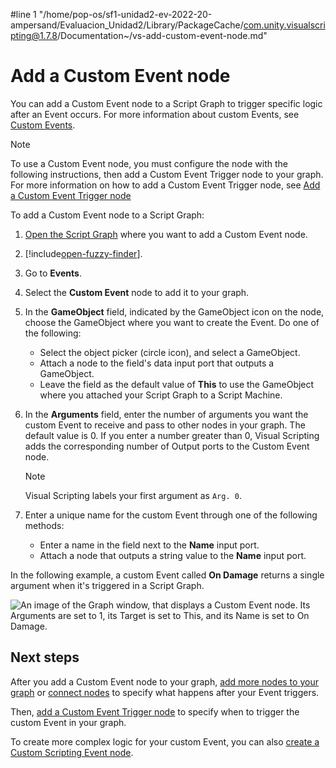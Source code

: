 #line 1 "/home/pop-os/sf1-unidad2-ev-2022-20-ampersand/Evaluacion_Unidad2/Library/PackageCache/com.unity.visualscripting@1.7.8/Documentation~/vs-add-custom-event-node.md"
# Add a Custom Event node

You can add a Custom Event node to a Script Graph to trigger specific logic after an Event occurs. For more information about custom Events, see [Custom Events](vs-custom-events.md).

> [!NOTE]
> To use a Custom Event node, you must configure the node with the following instructions, then add a Custom Event Trigger node to your graph. For more information on how to add a Custom Event Trigger node, see [Add a Custom Event Trigger node](vs-add-custom-event-node-trigger.md)

To add a Custom Event node to a Script Graph: 

1. [Open the Script Graph](vs-open-graph-edit.md) where you want to add a Custom Event node. 

2. [!include[open-fuzzy-finder](./snippets/vs-open-fuzzy-finder.md)]. 
 
3. Go to **Events**.

4. Select the **Custom Event** node to add it to your graph.

5. In the **GameObject** field, indicated by the GameObject icon on the node, choose the GameObject where you want to create the Event. Do one of the following: 

    - Select the object picker (circle icon), and select a GameObject.
    - Attach a node to the field's data input port that outputs a GameObject. 
    - Leave the field as the default value of **This** to use the GameObject where you attached your Script Graph to a Script Machine.

6. In the **Arguments** field, enter the number of arguments you want the custom Event to receive and pass to other nodes in your graph. The default value is 0. If you enter a number greater than 0, Visual Scripting adds the corresponding number of Output ports to the Custom Event node.

    > [!NOTE]
    > Visual Scripting labels your first argument as `Arg. 0`.

7. Enter a unique name for the custom Event through one of the following methods: 

   - Enter a name in the field next to the **Name** input port. 
   - Attach a node that outputs a string value to the **Name** input port. 

In the following example, a custom Event called **On Damage** returns a single argument when it's triggered in a Script Graph. 

![An image of the Graph window, that displays a Custom Event node. Its Arguments are set to 1, its Target is set to This, and its Name is set to On Damage.](images/vs-events-custom-event-node.png)


## Next steps 

After you add a Custom Event node to your graph, [add more nodes to your graph](vs-add-node-to-graph.md) or [connect nodes](vs-creating-connections.md) to specify what happens after your Event triggers. 

Then, [add a Custom Event Trigger node](vs-add-custom-event-node-trigger.md) to specify when to trigger the custom Event in your graph. 

To create more complex logic for your custom Event, you can also [create a Custom Scripting Event node](vs-create-own-custom-event-node.md).


